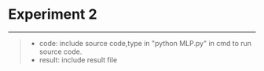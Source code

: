 # Experiment 2 
------

> * code: include source code,type in "python MLP.py" in cmd to run source code.
> * result: include result file
